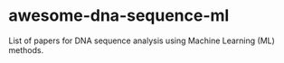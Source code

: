 # awesome-dna-sequence-ml
List of papers for DNA sequence analysis using Machine Learning (ML) methods.

